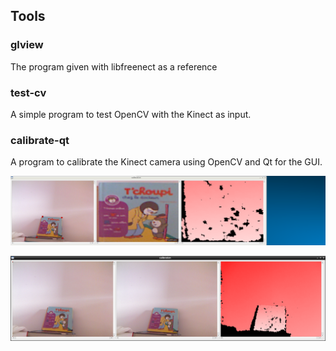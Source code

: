 ## Tools

### glview

The program given with libfreenect as a reference

### test-cv

A simple program to test OpenCV with the Kinect as input.

### calibrate-qt 

A program to calibrate the Kinect camera using OpenCV and Qt for the GUI.

![](doc/1.png)

![](doc/2.png)
